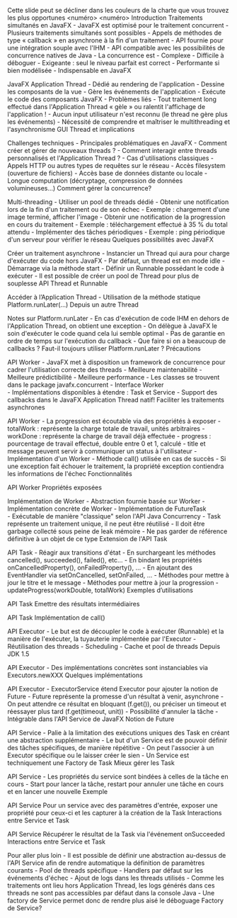 Cette slide peut se décliner dans les couleurs de la charte que vous trouvez les plus opportunes
<numéro>
<numéro>
Introduction
Traitements simultanés en JavaFX
    - JavaFX est optimisé pour le traitement concurrent 
        - Plusieurs traitements simultanés sont possibles 
        - Appels de méthodes de type « callback » en asynchrone à la fin d'un traitement 
        - API fournie pour une intégration souple avec l'IHM 
        - API compatible avec les possibilités de concurrence natives de Java 
    - La concurrence est 
        - Complexe 
        - Difficile à déboguer 
        - Exigeante : seul le niveau parfait est correct 
        - Performante si bien modélisée 
        - Indispensable en JavaFX 

JavaFX Application Thread
    - Dédié au rendering de l'application 
        - Dessine les composants de la vue 
        - Gère les événements de l'application 
        - Exécute le code des composants JavaFX 
    - Problèmes liés 
        - Tout traitement long effectué dans l'Application Thread « gèle » ou ralentit l'affichage de l'application ! 
        - Aucun input utilisateur n'est reconnu (le thread ne gère plus les événements) 
        - Nécessité de comprendre et maîtriser le multithreading et l'asynchronisme 
GUI Thread et implications

Challenges techniques
    - Principales problématiques en JavaFX 
        - Comment créer et gérer de nouveaux threads ? 
        - Comment interagir entre threads personnalisés et l'Application Thread ? 
    - Cas d'utilisations classiques 
        - Appels HTTP ou autres types de requêtes sur le réseau 
        - Accès filesystem (ouverture de fichiers) 
        - Accès base de données distante ou locale 
        - Longue computation (décryptage, compression de données volumineuses...) 
Comment gérer la concurrence?

Multi-threading
    - Utiliser un pool de threads dédié 
    - Obtenir une notification lors de la fin d'un traitement ou de son échec 
        - Exemple : chargement d'une image terminé, afficher l'image 
    - Obtenir une notification de la progression en cours du traitement 
        - Exemple : téléchargement effectué à 35 % du total attendu 
    - Implémenter des tâches périodiques 
        - Exemple : ping périodique d'un serveur pour vérifier le réseau 
Quelques possibilités avec JavaFX

Créer un traitement asynchrone
    - Instancier un Thread qui aura pour charge d'exécuter du code hors JavaFX 
        - Par défaut, un thread est en mode idle 
        - Démarrage via la méthode start 
    - Définir un Runnable possédant le code à exécuter 
    - Il est possible de créer un pool de Thread pour plus de souplesse 
API Thread et Runnable

Accéder à l’Application Thread
    - Utilisation de la méthode statique Platform.runLater(...) 
Depuis un autre Thread

Notes sur Platform.runLater
    - En cas d'exécution de code IHM en dehors de l'Application Thread, on obtient une exception 
    - On délègue à JavaFX le soin d'exécuter le code quand cela lui semble optimal 
        - Pas de garantie en ordre de temps sur l'exécution du callback 
        - Que faire si on a beaucoup de callbacks ? Faut-il toujours utiliser Platform.runLater ? 
Précautions

API Worker
    - JavaFX met à disposition un framework de concurrence pour cadrer l'utilisation correcte des threads 
        - Meilleure maintenabilité 
        - Meilleure prédictibilité 
        - Meilleure performance 
    - Les classes se trouvent dans le package javafx.concurrent 
        - Interface Worker  
        - Implémentations disponibles à étendre : Task et Service 
        - Support des callbacks dans le JavaFX Application Thread natif! 
Faciliter les traitements asynchrones

API Worker
    - La progression est écoutable via des propriétés à exposer 
        - totalWork : représente la charge totale de travail, unités arbitraires 
        - workDone : représente la charge de travail déjà effectuée 
        - progress : pourcentage de travail effectué, double entre 0 et 1, calculé 
        - title et message peuvent servir à communiquer un status à l'utilisateur 
    - Implémentation d'un Worker 
        - Méthode call() utilisée en cas de succès 
        - Si une exception fait échouer le traitement, la propriété exception contiendra les informations de l'échec 
Fonctionnalités

API Worker
Propriétés exposées

Implémentation de Worker
    - Abstraction fournie basée sur Worker 
        - Implémentation concrète de Worker<T> 
        - Implémentation de FutureTask<T>  
        - Exécutable de manière "classique" selon l'API Java Concurrency 
    - Task représente un traitement unique, il ne peut être réutilisé 
        - Il doit être garbage collecté sous peine de leak mémoire 
        - Ne pas garder de référence définitive à un objet de ce type 
Extension de l'API Task

API Task
    - Réagir aux transitions d'état 
        - En surchargeant les méthodes cancelled(), succeeded(), failed(), etc... 
        - En bindant les propriétés onCancelledProperty(), onFailedProperty(), … 
        - En ajoutant des EventHandler<WorkerStateEvent> via setOnCancelled, setOnFailed, ... 
    - Méthodes pour mettre à jour le titre et le message 
    - Méthodes pour mettre à jour la progression 
        - updateProgress(workDouble, totalWork) 
Exemples d’utilisations

API Task
Emettre des résultats intermédiaires

API Task
Implémentation de call()

API Executor
    - Le but est de découpler le code à exécuter (Runnable) et la manière de l'exécuter, la tuyauterie implémentée par l'Executor 
        - Réutilisation des threads 
        - Scheduling 
        - Cache et pool de threads 
Depuis JDK 1.5

API Executor
    - Des implémentations concrètes sont instanciables via Executors.newXXX 
Quelques implémentations

API Executor
    - ExecutorService étend Executor pour ajouter la notion de Future 
    - Future<T> représente la promesse d'un résultat à venir, asynchrone 
    - On peut attendre ce résultat en bloquant (f.get()), ou préciser un timeout et réessayer plus tard (f.get(timeout, unit)) 
    - Possibilité d'annuler la tâche 
    - Intégrable dans l'API Service de JavaFX 
Notion de Future

API Service
    - Palie à la limitation des exécutions uniques des Task en créant une abstraction supplémentaire 
    - Le but d'un Service est de pouvoir définir des tâches spécifiques, de manière répétitive 
    - On peut l'associer à un Executor spécifique ou le laisser créer le sien 
    - Un Service est techniquement une Factory de Task 
Mieux gérer les Task

API Service
    - Les propriétés du service sont bindées à celles de la tâche en cours 
    - Start pour lancer la tâche, restart pour annuler une tâche en cours et en lancer une nouvelle 
Exemple

API Service
Pour un service avec des paramètres d'entrée, exposer une propriété pour ceux-ci et les capturer à la création de la Task
Interactions entre Service et Task

API Service
Récupérer le résultat de la Task via l'événement onSucceeded
Interactions entre Service et Task

Pour aller plus loin
    - Il est possible de définir une abstraction au-dessus de l'API Service afin de rendre automatique la définition de paramètres courants 
        - Pool de threads spécifique 
        - Handlers par défaut sur les événements d'échec 
        - Ajout de logs dans les threads utilisés 
    - Comme les traitements ont lieu hors Application Thread, les logs générés dans ces threads ne sont pas accessibles par défaut dans la console Java 
        - Une factory de Service permet donc de rendre plus aisé le déboguage 
Factory de Service?

